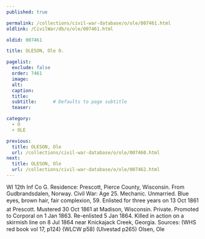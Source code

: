 ```yaml
---
published: true

permalink: /collections/civil-war-database/o/ole/007461.html
oldlink: /CivilWar/db/o/ole/007461.html

oldid: 007461

title: OLESON, Ole O.

pagelist:
  exclude: false
  order: 7461
  image: 
  alt:
  caption:
  title:
  subtitle:      # Defaults to page subtitle
  teaser:

category: 
  - O 
  - OLE

previous:
  title: OLESON, Ole
  url: /collections/civil-war-database/o/ole/007460.html  
next:
  title: OLESON, Ole
  url: /collections/civil-war-database/o/ole/007462.html   
---
```

WI 12th Inf Co G. Residence: Prescott, Pierce County, Wisconsin. From Gudbrandsdalen, Norway. Civil War: Age 25. Mechanic. Unmarried. Blue eyes, brown hair, fair complexion, 5&#146;9&#148;. Enlisted for three years on 13 Oct 1861 at Prescott. Mustered 30 Oct 1861 at Madison, Wisconsin. Private. Promoted to Corporal on 1 Jan 1863. Re-enlisted 5 Jan 1864. Killed in action on a skirmish line on 8 Jul 1864 near Knickajack Creek, Georgia. Sources: (WHS red book vol 17, p124) (WLCW p58) (Ulvestad p265) &#147;Olsen, Ole&#148;